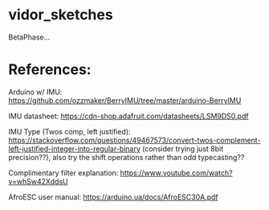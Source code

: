# vidor_sketches

BetaPhase...





# References:

Arduino w/ IMU:
https://github.com/ozzmaker/BerryIMU/tree/master/arduino-BerryIMU

IMU datasheet:
https://cdn-shop.adafruit.com/datasheets/LSM9DS0.pdf

IMU Type (Twos comp, left justified):
https://stackoverflow.com/questions/49467573/convert-twos-complement-left-justified-integer-into-regular-binary
(consider trying just 8bit precision??),  also try the shift operations rather than odd typecasting??

Complimentary filter explanation:
https://www.youtube.com/watch?v=whSw42XddsU

AfroESC user manual:
https://arduino.ua/docs/AfroESC30A.pdf
